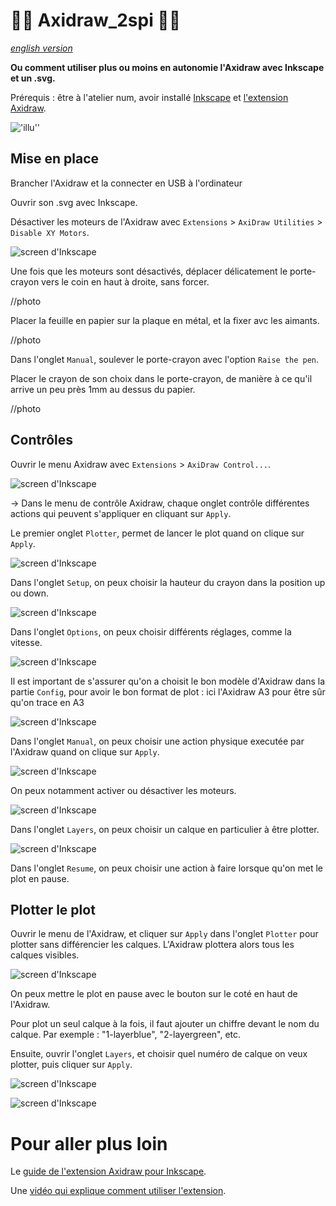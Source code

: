 # 🚧🚧 Axidraw_2spi 🚧🚧
*[english version](https://github.com/LucieMrc/Axidraw_sp33d)*

**Ou comment utiliser plus ou moins en autonomie l'Axidraw avec Inkscape et un .svg.**

Prérequis : être à l'atelier num, avoir installé [Inkscape](https://inkscape.org) et [l'extension Axidraw](https://wiki.evilmadscientist.com/Axidraw_Software_Installation).

!['illu''](./images/imageAxidraw.jpg)

## Mise en place

Brancher l'Axidraw et la connecter en USB à l'ordinateur

Ouvrir son .svg avec Inkscape.

Désactiver les moteurs de l'Axidraw avec `Extensions` > `AxiDraw Utilities` > `Disable XY Motors`.

![screen d'Inkscape](./images/screen3.png)

Une fois que les moteurs sont désactivés, déplacer délicatement le porte-crayon vers le coin en haut à droite, sans forcer.

//photo

Placer la feuille en papier sur la plaque en métal, et la fixer avc les aimants.

//photo

Dans l'onglet `Manual`, soulever le porte-crayon avec l'option `Raise the pen`.

Placer le crayon de son choix dans le porte-crayon, de manière à ce qu'il arrive un peu près 1mm au dessus du papier.

//photo

## Contrôles

Ouvrir le menu Axidraw avec `Extensions` > `AxiDraw Control...`.

![screen d'Inkscape](./images/screen1.png)

-> Dans le menu de contrôle Axidraw, chaque onglet contrôle différentes actions qui peuvent s'appliquer en cliquant sur `Apply`.

Le premier onglet `Plotter`, permet de lancer le plot quand on clique sur `Apply`.

![screen d'Inkscape](./images/screen2.png)

Dans l'onglet `Setup`, on peux choisir la hauteur du crayon dans la position up ou down.

![screen d'Inkscape](./images/screen6.png)

Dans l'onglet `Options`, on peux choisir différents réglages, comme la vitesse.

![screen d'Inkscape](./images/screen7.png)

Il est important de s'assurer qu'on a choisit le bon modèle d'Axidraw dans la partie `Config`, pour avoir le bon format de plot : ici l'Axidraw A3 pour être sûr qu'on trace en A3

![screen d'Inkscape](./images/screen10.png)

Dans l'onglet `Manual`, on peux choisir une action physique executée par l'Axidraw quand on clique sur `Apply`.

![screen d'Inkscape](./images/screen4.png)

On peux notamment activer ou désactiver les moteurs. 

![screen d'Inkscape](./images/screen5.png)

Dans l'onglet `Layers`, on peux choisir un calque en particulier à être plotter.

![screen d'Inkscape](./images/screen8.png)

Dans l'onglet `Resume`, on peux choisir une action à faire lorsque qu'on met le plot en pause.

## Plotter le plot

Ouvrir le menu de l'Axidraw, et cliquer sur `Apply` dans l'onglet `Plotter` pour plotter sans différencier les calques. L'Axidraw plottera alors tous les calques visibles.

![screen d'Inkscape](./images/screen2.png)

On peux mettre le plot en pause avec le bouton sur le coté en haut de l'Axidraw.

Pour plot un seul calque à la fois, il faut ajouter un chiffre devant le nom du calque. Par exemple : "1-layerblue", "2-layergreen", etc.

Ensuite, ouvrir l'onglet `Layers`, et choisir quel numéro de calque on veux plotter, puis cliquer sur `Apply`.

![screen d'Inkscape](./images/screen9.png)

![screen d'Inkscape](./images/screen8.png)

# Pour aller plus loin

Le [guide de l'extension Axidraw pour Inkscape](https://www.manualslib.com/manual/1235134/Evil-Mad-Scientist-Axidraw.html).

Une [vidéo qui explique comment utiliser l'extension](https://www.youtube.com/watch?v=r5mhw8-nrg0).
